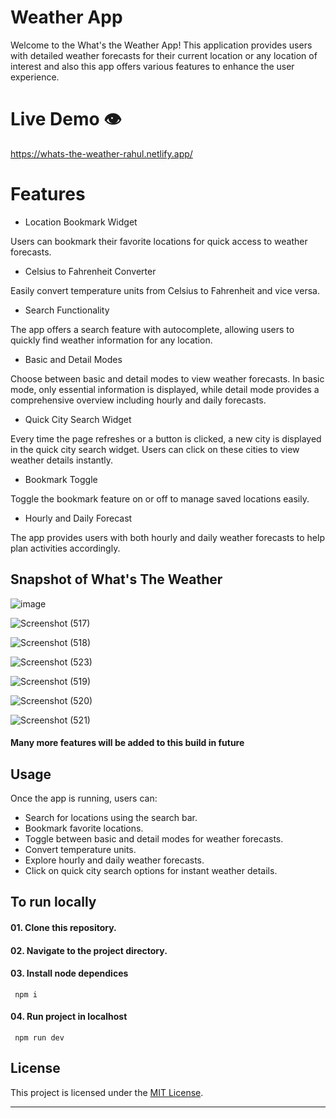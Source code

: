 # Weather App

Welcome to the What's the Weather App! This application provides users with detailed weather forecasts for their current location or any location of interest and also this app offers various features to enhance the user experience.

# Live Demo 👁️

https://whats-the-weather-rahul.netlify.app/

# Features

- Location Bookmark Widget

Users can bookmark their favorite locations for quick access to weather forecasts.

- Celsius to Fahrenheit Converter

Easily convert temperature units from Celsius to Fahrenheit and vice versa.

- Search Functionality

The app offers a search feature with autocomplete, allowing users to quickly find weather information for any location.

- Basic and Detail Modes

Choose between basic and detail modes to view weather forecasts. In basic mode, only essential information is displayed, while detail mode provides a comprehensive overview including hourly and daily forecasts.

- Quick City Search Widget

Every time the page refreshes or a button is clicked, a new city is displayed in the quick city search widget. Users can click on these cities to view weather details instantly.

- Bookmark Toggle

Toggle the bookmark feature on or off to manage saved locations easily.

- Hourly and Daily Forecast

The app provides users with both hourly and daily weather forecasts to help plan activities accordingly.

## Snapshot of What's The Weather

![image](https://github.com/RahulPorel/Visiting-Card-Builder/assets/98636266/7cf27adc-903b-4058-9bb9-02235b71dfae)

![Screenshot (517)](https://github.com/RahulPorel/Visiting-Card-Builder/assets/98636266/2354ec71-694c-4f5f-9725-5ae64803d19b)

![Screenshot (518)](https://github.com/RahulPorel/Visiting-Card-Builder/assets/98636266/0d818c34-1288-49f2-a751-8d95729532ac)

![Screenshot (523)](https://github.com/RahulPorel/Whats-The-Weather/assets/98636266/99b46e60-e291-47fa-bff0-1ad837e0cc7a)

![Screenshot (519)](https://github.com/RahulPorel/Visiting-Card-Builder/assets/98636266/ab85dc55-f9ec-4294-a98f-84fbbee34e5c)

![Screenshot (520)](https://github.com/RahulPorel/Visiting-Card-Builder/assets/98636266/e82071f3-c668-4955-b384-12dd912575d4)

![Screenshot (521)](https://github.com/RahulPorel/Visiting-Card-Builder/assets/98636266/b38e532a-d283-4084-a80c-920e3643ccb9)

#### Many more features will be added to this build in future

## Usage

Once the app is running, users can:

- Search for locations using the search bar.
- Bookmark favorite locations.
- Toggle between basic and detail modes for weather forecasts.
- Convert temperature units.
- Explore hourly and daily weather forecasts.
- Click on quick city search options for instant weather details.

## To run locally

#### 01. Clone this repository.

#### 02. Navigate to the project directory.

#### 03. Install node dependices

```npm
 npm i
```

#### 04. Run project in localhost

```npm
 npm run dev
```

## License

This project is licensed under the [MIT License](LICENSE).

---
